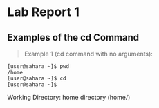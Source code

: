 # Lab Report 1
## Examples of the cd Command
> Example 1 (cd command with no arguments):

```
[user@sahara ~]$ pwd
/home
[user@sahara ~]$ cd
[user@sahara ~]$
```

Working Directory: home directory (home/)

